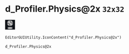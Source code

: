 # d_Profiler.Physics@2x `32x32`
<img src="/img/d_Profiler.Physics.png" width=32 height=32>

``` CSharp
EditorGUIUtility.IconContent("d_Profiler.Physics@2x")
```
```
d_Profiler.Physics@2x
```
